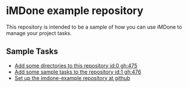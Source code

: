 iMDone example repository
====
This repository is intended to be a sample of how you can use iMDone to manage your project tasks.

Sample Tasks
----
- [Add some directories to this repository id:0 gh:475](#TODO:0)
- [Add some sample tasks to the repository id:1 gh:476](#TODO:30)
- [Set up the imdone-example repository at github](#DONE:0)
